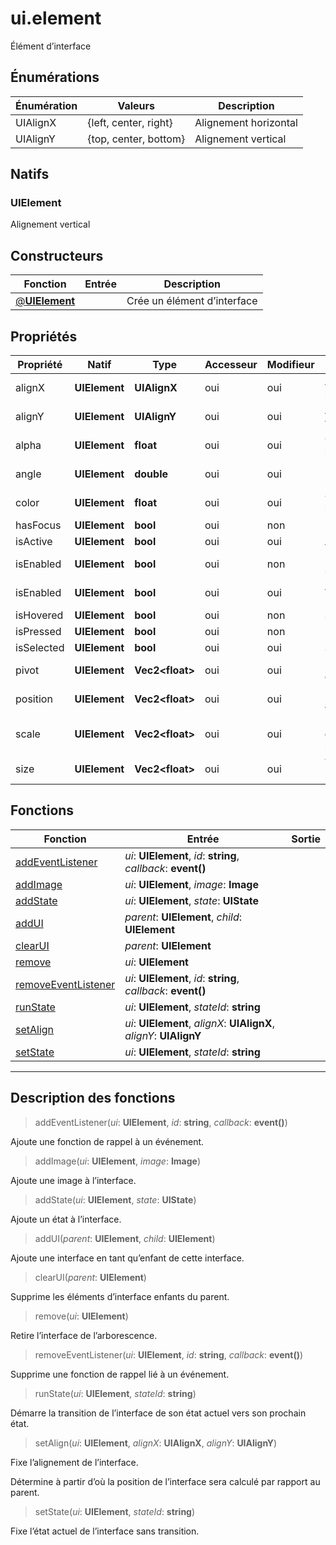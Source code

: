# ui.element

Élément d’interface
## Énumérations
|Énumération|Valeurs|Description|
|-|-|-|
|UIAlignX|{left, center, right}|Alignement horizontal|
|UIAlignY|{top, center, bottom}|Alignement vertical|
## Natifs
### UIElement
Alignement vertical
## Constructeurs
|Fonction|Entrée|Description|
|-|-|-|
|[@**UIElement**](#ctor_0)||Crée un élément d’interface|
## Propriétés
|Propriété|Natif|Type|Accesseur|Modifieur|Description|
|-|-|-|-|-|-|
|alignX|**UIElement**|**UIAlignX**|oui|oui|Alignement horizontal|
|alignY|**UIElement**|**UIAlignY**|oui|oui|Alignement vertical|
|alpha|**UIElement**|**float**|oui|oui|Opacité de l’interface|
|angle|**UIElement**|**double**|oui|oui|Rotation de l’interface|
|color|**UIElement**|**float**|oui|oui|Couleur de l’interface|
|hasFocus|**UIElement**|**bool**|oui|non|Focus ?|
|isActive|**UIElement**|**bool**|oui|oui|Actif ?|
|isEnabled|**UIElement**|**bool**|oui|non|L’interface est saisie ?|
|isEnabled|**UIElement**|**bool**|oui|oui|Active/désactive l’interface|
|isHovered|**UIElement**|**bool**|oui|non|Survolé ?|
|isPressed|**UIElement**|**bool**|oui|non|Pressé ?|
|isSelected|**UIElement**|**bool**|oui|oui|Sélectionné ?|
|pivot|**UIElement**|**Vec2\<float>**|oui|oui|Point de rotation de l’interface|
|position|**UIElement**|**Vec2\<float>**|oui|oui|Position relatif au parent|
|scale|**UIElement**|**Vec2\<float>**|oui|oui|Facteur d’échelle de l’interface|
|size|**UIElement**|**Vec2\<float>**|oui|oui|Taille de l’interface|
## Fonctions
|Fonction|Entrée|Sortie|
|-|-|-|
|[addEventListener](#func_0)|*ui*: **UIElement**, *id*: **string**, *callback*: **event()**||
|[addImage](#func_1)|*ui*: **UIElement**, *image*: **Image**||
|[addState](#func_2)|*ui*: **UIElement**, *state*: **UIState**||
|[addUI](#func_3)|*parent*: **UIElement**, *child*: **UIElement**||
|[clearUI](#func_4)|*parent*: **UIElement**||
|[remove](#func_5)|*ui*: **UIElement**||
|[removeEventListener](#func_6)|*ui*: **UIElement**, *id*: **string**, *callback*: **event()**||
|[runState](#func_7)|*ui*: **UIElement**, *stateId*: **string**||
|[setAlign](#func_8)|*ui*: **UIElement**, *alignX*: **UIAlignX**, *alignY*: **UIAlignY**||
|[setState](#func_9)|*ui*: **UIElement**, *stateId*: **string**||


***
## Description des fonctions

<a id="func_0"></a>
> addEventListener(*ui*: **UIElement**, *id*: **string**, *callback*: **event()**)

Ajoute une fonction de rappel à un événement.

<a id="func_1"></a>
> addImage(*ui*: **UIElement**, *image*: **Image**)

Ajoute une image à l’interface.

<a id="func_2"></a>
> addState(*ui*: **UIElement**, *state*: **UIState**)

Ajoute un état à l’interface.

<a id="func_3"></a>
> addUI(*parent*: **UIElement**, *child*: **UIElement**)

Ajoute une interface en tant qu’enfant de cette interface.

<a id="func_4"></a>
> clearUI(*parent*: **UIElement**)

Supprime les éléments d’interface enfants du parent.

<a id="func_5"></a>
> remove(*ui*: **UIElement**)

Retire l’interface de l’arborescence.

<a id="func_6"></a>
> removeEventListener(*ui*: **UIElement**, *id*: **string**, *callback*: **event()**)

Supprime une fonction de rappel lié à un événement.

<a id="func_7"></a>
> runState(*ui*: **UIElement**, *stateId*: **string**)

Démarre la transition de l’interface de son état actuel vers son prochain état.

<a id="func_8"></a>
> setAlign(*ui*: **UIElement**, *alignX*: **UIAlignX**, *alignY*: **UIAlignY**)

Fixe l’alignement de l’interface.

Détermine à partir d’où la position de l’interface sera calculé par rapport au parent.

<a id="func_9"></a>
> setState(*ui*: **UIElement**, *stateId*: **string**)

Fixe l’état actuel de l’interface sans transition.

